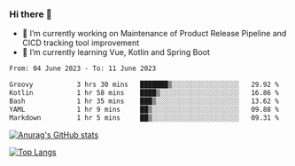 ### Hi there 👋

- 🔭 I’m currently working on Maintenance of Product Release Pipeline and CICD tracking tool improvement
- 🌱 I’m currently learning Vue, Kotlin and Spring Boot

<!--START_SECTION:waka-->

```txt
From: 04 June 2023 - To: 11 June 2023

Groovy           3 hrs 30 mins   ███████▒░░░░░░░░░░░░░░░░░   29.92 %
Kotlin           1 hr 58 mins    ████▒░░░░░░░░░░░░░░░░░░░░   16.86 %
Bash             1 hr 35 mins    ███▒░░░░░░░░░░░░░░░░░░░░░   13.62 %
YAML             1 hr 9 mins     ██▒░░░░░░░░░░░░░░░░░░░░░░   09.88 %
Markdown         1 hr 5 mins     ██▒░░░░░░░░░░░░░░░░░░░░░░   09.31 %
```

<!--END_SECTION:waka-->

[![Anurag's GitHub stats](https://github-readme-stats.vercel.app/api?username=yunhao981&show_icons=true&theme=solarized-dark)](https://github.com/anuraghazra/github-readme-stats)

[![Top Langs](https://github-readme-stats.vercel.app/api/top-langs/?username=yunhao981&theme=solarized-dark&layout=compact)](https://github.com/anuraghazra/github-readme-stats)

<!--
**yunhao981/yunhao981** is a ✨ _special_ ✨ repository because its `README.md` (this file) appears on your GitHub profile.

Here are some ideas to get you started:

- 🔭 I’m currently working on Maintenance of Release Pipeline and CICD tracking tool improvement
- 🌱 I’m currently learning Vue, Kotlin and Spring Boot
- 👯 I’m looking to collaborate on ...
- 🤔 I’m looking for help with ...
- 💬 Ask me about ...
- 📫 How to reach me: ...
- 😄 Pronouns: ...
- ⚡ Fun fact: ...
-->


